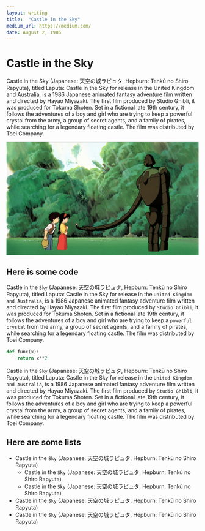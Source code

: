 ```yaml
---
layout: writing
title:  "Castle in the Sky"
medium_url: https://medium.com/
date: August 2, 1986 
---
```


# Castle in the Sky

Castle in the Sky (Japanese: 天空の城ラピュタ, Hepburn: Tenkū no Shiro Rapyuta), titled Laputa: Castle in the Sky for release in the United Kingdom and Australia, is a 1986 Japanese animated fantasy adventure film written and directed by Hayao Miyazaki. The first film produced by Studio Ghibli, it was produced for Tokuma Shoten. Set in a fictional late 19th century, it follows the adventures of a boy and girl who are trying to keep a powerful crystal from the army, a group of secret agents, and a family of pirates, while searching for a legendary floating castle. The film was distributed by Toei Company.

![](../assets/img/castle_in_the_sky_2.jpg)

## Here is some code

Castle in the `Sky` (Japanese: 天空の城ラピュタ, Hepburn: Tenkū no Shiro Rapyuta), titled Laputa: Castle in the Sky for release in the `United Kingdom and Australia`, is a 1986 Japanese animated fantasy adventure film written and directed by Hayao Miyazaki. The first film produced by `Studio Ghibli`, it was produced for Tokuma Shoten. Set in a fictional late 19th century, it follows the adventures of a boy and girl who are trying to keep a `powerful crystal` from the army, a group of secret agents, and a family of pirates, while searching for a legendary floating castle. The film was distributed by Toei Company.

```python
def func(x):
    return x**2
```

Castle in the `Sky` (Japanese: 天空の城ラピュタ, Hepburn: Tenkū no Shiro Rapyuta), titled Laputa: Castle in the Sky for release in the `United Kingdom and Australia`, is a 1986 Japanese animated fantasy adventure film written and directed by Hayao Miyazaki. The first film produced by `Studio Ghibli`, it was produced for Tokuma Shoten. Set in a fictional late 19th century, it follows the adventures of a boy and girl who are trying to keep a powerful crystal from the army, a group of secret agents, and a family of pirates, while searching for a legendary floating castle. The film was distributed by Toei Company.

## Here are some lists

* Castle in the `Sky` (Japanese: 天空の城ラピュタ, Hepburn: Tenkū no Shiro Rapyuta)
    * Castle in the `Sky` (Japanese: 天空の城ラピュタ, Hepburn: Tenkū no Shiro Rapyuta)
    * Castle in the `Sky` (Japanese: 天空の城ラピュタ, Hepburn: Tenkū no Shiro Rapyuta)
* Castle in the `Sky` (Japanese: 天空の城ラピュタ, Hepburn: Tenkū no Shiro Rapyuta)
* Castle in the `Sky` (Japanese: 天空の城ラピュタ, Hepburn: Tenkū no Shiro Rapyuta)